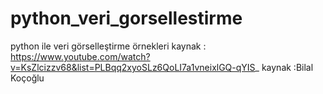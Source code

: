 # python_veri_gorsellestirme
python ile veri görselleştirme örnekleri
kaynak : https://www.youtube.com/watch?v=KsZlcizzv68&list=PLBqq2xyoSLz6QoLI7a1vneixlGQ-qYIS_
kaynak :Bilal Koçoğlu
